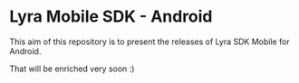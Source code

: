 # Lyra Mobile SDK - Android

This aim of this repository is to present the releases of Lyra SDK Mobile for Android.

That will be enriched very soon :)
